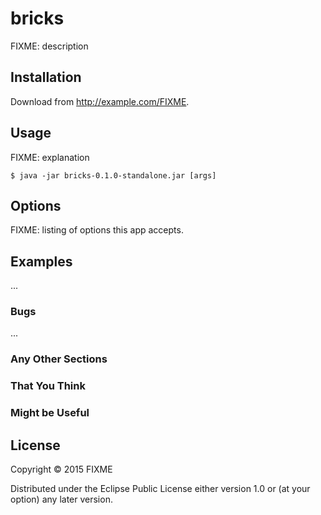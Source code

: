 # bricks

FIXME: description

## Installation

Download from http://example.com/FIXME.

## Usage

FIXME: explanation

    $ java -jar bricks-0.1.0-standalone.jar [args]

## Options

FIXME: listing of options this app accepts.

## Examples

...

### Bugs

...

### Any Other Sections
### That You Think
### Might be Useful

## License

Copyright © 2015 FIXME

Distributed under the Eclipse Public License either version 1.0 or (at
your option) any later version.

